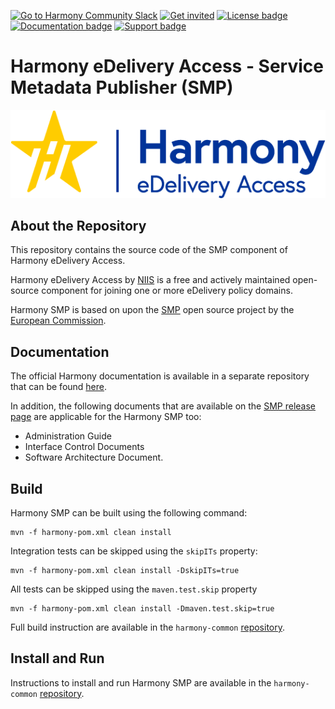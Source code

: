 [![Go to Harmony Community Slack](https://img.shields.io/badge/Go%20to%20Community%20Slack-grey.svg)](https://harmonyedelivery.slack.com/)
[![Get invited](https://img.shields.io/badge/No%20Slack-Get%20invited-green.svg)](https://edelivery.digital/harmony-edelivery-access-community)
[![License badge](https://img.shields.io/badge/license-EUPL-blue.svg)](LICENSE.md)
[![Documentation badge](https://img.shields.io/badge/docs-latest-brightgreen.svg)](https://github.com/nordic-institute/harmony-common/tree/main/doc)
[![Support badge]( https://img.shields.io/badge/support-sof-yellowgreen.svg)](https://edelivery.digital/contact)

# Harmony eDelivery Access - Service Metadata Publisher (SMP)

![Harmony eDelivery Access logo](harmony-logo.png)

## About the Repository

This repository contains the source code of the SMP component of Harmony eDelivery Access. 

Harmony eDelivery Access by [NIIS](https://niis.org) is a free and actively maintained open-source component for joining one or more eDelivery policy domains.

Harmony SMP is based on upon the [SMP](https://ec.europa.eu/digital-building-blocks/code/projects/EDELIVERY/repos/smp) open source project by the [European Commission](https://ec.europa.eu/). 

## Documentation

The official Harmony documentation is available in a separate repository that can be found [here](https://github.com/nordic-institute/harmony-common/).

In addition, the following documents that are available on the [SMP release page](https://ec.europa.eu/digital-building-blocks/wikis/display/DIGITAL/SMP) are applicable for the Harmony SMP too:

 * Administration Guide 
 * Interface Control Documents
 * Software Architecture Document.

## Build

Harmony SMP can be built using the following command:

    mvn -f harmony-pom.xml clean install

Integration tests can be skipped using the `skipITs` property:

    mvn -f harmony-pom.xml clean install -DskipITs=true

All tests can be skipped using the `maven.test.skip` property

    mvn -f harmony-pom.xml clean install -Dmaven.test.skip=true

Full build instruction are available in the `harmony-common` [repository](https://github.com/nordic-institute/harmony-common/).

## Install and Run

Instructions to install and run Harmony SMP are available in the `harmony-common` [repository](https://github.com/nordic-institute/harmony-common/).

